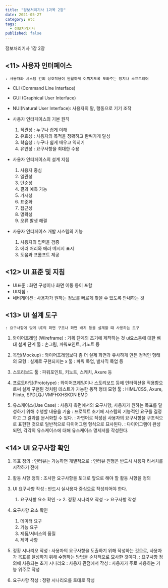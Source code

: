 ```yaml
---
title: "정보처리기사 1과목 2장"
date: 2021-05-27
category: etc
tags:
  - 정보처리기사
published: false
---
```


정보처리기사 1강 2장
## <11> 사용자 인터페이스
    : 사용자와 시스템 간의 상호작용이 원활하게 이뤄지도록 도와주는 장치나 소프트웨어

- CLI (Command Line Interface)
- GUI (Graphical User Interface)
- NUI(Natural User Interface): 사용자의 말, 행동으로 기기 조작

- 사용자 인터페이스의 기본 원칙 
    1. 직관성 : 누구나 쉽게 이해
    2. 유효성 : 사용자의 목적을 정확하고 완벼가게 달성
    3. 학습성 : 누구나 쉽게 배우고 익히기
    4. 유연성 : 요구사항을 최대한 수용

- 사용자 인터페이스의 설계 지침 
    1. 사용자 중심
    2. 일관성
    3. 단순성
    4. 결과 예측 가능 
    5. 가시성
    6. 표준화
    7. 접근성
    8. 명확성
    9. 오류 발생 해결

- 사용자 인터페이스 개발 시스템의 기능
    1. 사용자의 입력을 검증
    2. 에러 처리와 에러 메시지 표시
    3. 도움과 프롬프트 제공

## <12> UI 표준 및 지침
- UI표준 : 화면 구성이나 화면 이동 등이 포함
- UI지침 : 
- 네비게이션 : 사용자가 원하는 정보를 빠르게 찾을 수 있도록 안내하는 것 

## <13> UI 설계 도구 
    : 요구사항에 맞게 UI의 화면 구조나 화면 배치 등을 설계할 떄 사용하는 도구

1. 와이어프레임 (Wireframe)
    : 기획 단계의 초기에 제작하는 것 ui요소등에 대한 뼈대 설계 단계
    툴 : 손그림, 파워포인트, 키노트 등 

2. 목업(Mockup)
    : 와이어프레임보다 좀 더 실제 화면과 유사하게 만든 정적인 형태의 모형
    : 실제로 구현되지는 x
    툴 : 파워 목업, 발사믹 목업 등 

3. 스토리보드
    툴 : 파워포인트, 키노트, 스케치, Axure 등 

4. 프로토타입(Prototype)
    : 와이어프레임이나 스토리보드 등에 인터랙션을 적용함으로써 실제 구현된 것처럼 테스트가 가능한 동적 형태 모형
    툴 : HIML/CSS, Axure, Flinto, SPDLQJ VMFHXHSKDN EMD

5. 유스케이스(Use Case)
    : 사용자 측면에서의 요구사항, 사용자가 원하는 목표를 달성하기 위해 수행할 내용을 기술
    : 프로젝트 초기에 시스템의 기능적인 요구를 결정하고 그 결과를 문서화할 수 있다.
    : 자연어로 작성된 사용자의 요구사항을 구조적으로 표현한 것으로 일반적으로 다이어그램 형식으로 묘사된다.
    : 다이어그램이 완성되면, 각각의 유스케이스에 대해 유스케이스 명세서를 작성한다. 

## <14> UI 요구사항 확인 
1. 목표 정의
    : 인터뷰는 가능하면 개별적으로 
    : 인터뷰 진행은 반드시 사용자 리서치를 시작하기 전에

2. 활동 사항 정의 
    : 조사한 요구사항을 토대로 앞으로 해야 할 활동 사항을 정의 

3. UI 요구사항 작성
    : 반드시 실사용자 중심으로 작성되어야 한다. 
    1. 요구사항 요소 확인 -> 2. 정황 시나리오 작성 -> 요구사항 작성

4. 요구사항 요소 확인
    1. 데이터 요구
    2. 기능 요구
    3. 제품/서비스의 품질 
    4. 제약 사항 

5. 정황 시나리오 작성
    : 사용자의 요구사항을 도출하기 위해 작성하는 것으로, 사용자가 목표를 달성하기 위해 수행하는 방법을 순차적으로 묘사한 것이다. 
    : 요구사항 정의에 사용되는 초기 시나리오
    : 사용자 관점에서 작성 
    : 사용자가 주로 사용하는 기능 위주로 작성 

6. 요구사항 작성 
    : 정황 시나리오를 토대로 작성 
    
